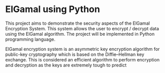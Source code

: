 # ElGamal using Python

This project aims to demonstrate the security aspects of the ElGamal Encryption System. This system allows the user to encrypt / decrypt data using the ElGamal algorithm. The project will be implemented in Python programming language. 

ElGamal encryption system is an asymmetric key encryption algorithm for public-key cryptography which is based on the Diffie–Hellman key exchange. This is considered an efficient algorithm to perform encryption and decryption as the keys are extremely tough to predict
